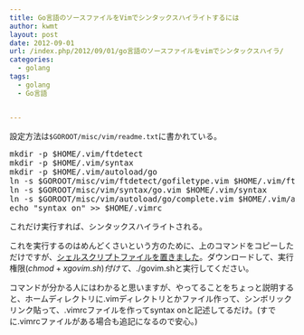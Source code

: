 ```yaml
---
title: Go言語のソースファイルをVimでシンタックスハイライトするには
author: kwmt
layout: post
date: 2012-09-01
url: /index.php/2012/09/01/go言語のソースファイルをvimでシンタックスハイラ/
categories:
  - golang
tags:
  - golang
  - Go言語


---
```

設定方法は`$GOROOT/misc/vim/readme.txt`に書かれている。 

<pre class="go">mkdir -p $HOME/.vim/ftdetect
mkdir -p $HOME/.vim/syntax
mkdir -p $HOME/.vim/autoload/go
ln -s $GOROOT/misc/vim/ftdetect/gofiletype.vim $HOME/.vim/ftdetect/
ln -s $GOROOT/misc/vim/syntax/go.vim $HOME/.vim/syntax
ln -s $GOROOT/misc/vim/autoload/go/complete.vim $HOME/.vim/autoload/go
echo "syntax on" >> $HOME/.vimrc
</pre>

これだけ実行すれば、シンタックスハイライトされる。 

これを実行するのはめんどくさいという方のために、上のコマンドをコピーしただけですが、<a href="http://androg.up.seesaa.net/image/govim.sh" target="_blank">シェルスクリプトファイルを置きました</a>。ダウンロードして、実行権限($chmod +x govim.sh)付けて、$./govim.shと実行してください。 

コマンドが分かる人にはわかると思いますが、やってることをちょっと説明すると、ホームディレクトリに.vimディレクトリとかファイル作って、シンボリックリンク貼って、.vimrcファイルを作ってsyntax onと記述してるだけ。(すでに.vimrcファイルがある場合も追記になるので安心。)